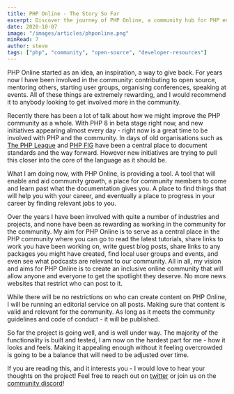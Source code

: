 ```yaml
---
title: PHP Online - The Story So Far
excerpt: Discover the journey of PHP Online, a community hub for PHP enthusiasts. Join us in shaping the future of PHP.
date: 2020-10-07
image: "/images/articles/phponline.png"
minRead: 7
author: steve
tags: ["php", "community", "open-source", "developer-resources"]
---
```


PHP Online started as an idea, an inspiration, a way to give back. For years now I have been involved in the community: contributing to open source, mentoring others, starting user groups, organising conferences, speaking at events. All of these things are extremely rewarding, and I would recommend it to anybody looking to get involved more in the community.

Recently there has been a lot of talk about how we might improve the PHP community as a whole. With PHP 8 in beta stage right now, and new initiatives appearing almost every day - right now is a great time to be involved with PHP and the community. In days of old organisations such as [The PHP League](https://thephpleague.com/) and [PHP FIG](https://www.php-fig.org/) have been a central place to document standards and the way forward. However new initiatives are trying to pull this closer into the core of the language as it should be.

What I am doing now, with PHP Online, is providing a tool. A tool that will enable and aid community growth, a place for community members to come and learn past what the documentation gives you. A place to find things that will help you with your career, and eventually a place to progress in your career by finding relevant jobs to you.

Over the years I have been involved with quite a number of industries and projects, and none have been as rewarding as working in the community for the community. My aim for PHP Online is to serve as a central place in the PHP community where you can go to read the latest tutorials, share links to work you have been working on, write guest blog posts, share links to any packages you might have created, find local user groups and events, and even see what podcasts are relevant to our community. All in all, my vision and aims for PHP Online is to create an inclusive online community that will allow anyone and everyone to get the spotlight they deserve. No more news websites that restrict who can post to it.

While there will be no restrictions on who can create content on PHP Online, I will be running an editorial service on all posts. Making sure that content is valid and relevant for the community. As long as it meets the community guidelines and code of conduct - it will be published.

So far the project is going well, and is well under way. The majority of the functionality is built and tested, I am now on the hardest part for me - how it looks and feels. Making it appealing enough without it feeling overcrowded is going to be a balance that will need to be adjusted over time.

If you are reading this, and it interests you - I would love to hear your thoughts on the project! Feel free to reach out on [twitter](https://twitter.com/JustSteveKing) or join us on the [community discord](https://discord.gg/gfvuH9B)!
